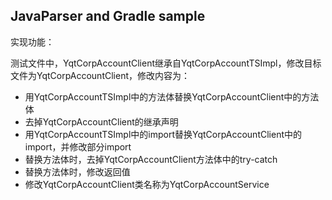JavaParser and Gradle sample
---

实现功能：

测试文件中，YqtCorpAccountClient继承自YqtCorpAccountTSImpl，修改目标文件为YqtCorpAccountClient，修改内容为：

* 用YqtCorpAccountTSImpl中的方法体替换YqtCorpAccountClient中的方法体
* 去掉YqtCorpAccountClient的继承声明
* 用YqtCorpAccountTSImpl中的import替换YqtCorpAccountClient中的import，并修改部分import
* 替换方法体时，去掉YqtCorpAccountClient方法体中的try-catch
* 替换方法体时，修改返回值
* 修改YqtCorpAccountClient类名称为YqtCorpAccountService

